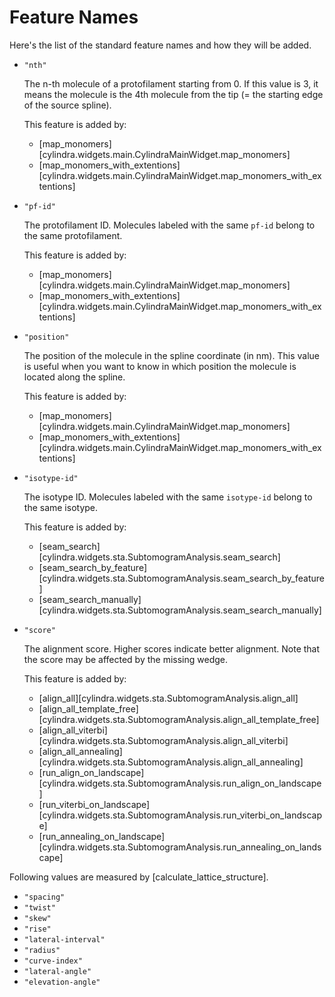 # Feature Names

Here's the list of the standard feature names and how they will be added.

- `"nth"`

    The n-th molecule of a protofilament starting from 0. If this value is 3, it means the
    molecule is the 4th molecule from the tip (= the starting edge of the source spline).

    This feature is added by:
    - [map_monomers][cylindra.widgets.main.CylindraMainWidget.map_monomers]
    - [map_monomers_with_extentions][cylindra.widgets.main.CylindraMainWidget.map_monomers_with_extentions]

- `"pf-id"`

    The protofilament ID. Molecules labeled with the same `pf-id` belong to the same
    protofilament.

    This feature is added by:
    - [map_monomers][cylindra.widgets.main.CylindraMainWidget.map_monomers]
    - [map_monomers_with_extentions][cylindra.widgets.main.CylindraMainWidget.map_monomers_with_extentions]

- `"position"`

    The position of the molecule in the spline coordinate (in nm). This value is useful
    when you want to know in which position the molecule is located along the spline.

    This feature is added by:
    - [map_monomers][cylindra.widgets.main.CylindraMainWidget.map_monomers]
    - [map_monomers_with_extentions][cylindra.widgets.main.CylindraMainWidget.map_monomers_with_extentions]

- `"isotype-id"`

    The isotype ID. Molecules labeled with the same `isotype-id` belong to the same
    isotype.

    This feature is added by:
    - [seam_search][cylindra.widgets.sta.SubtomogramAnalysis.seam_search]
    - [seam_search_by_feature][cylindra.widgets.sta.SubtomogramAnalysis.seam_search_by_feature]
    - [seam_search_manually][cylindra.widgets.sta.SubtomogramAnalysis.seam_search_manually]

- `"score"`

    The alignment score. Higher scores indicate better alignment. Note that the score
    may be affected by the missing wedge.

    This feature is added by:
    - [align_all][cylindra.widgets.sta.SubtomogramAnalysis.align_all]
    - [align_all_template_free][cylindra.widgets.sta.SubtomogramAnalysis.align_all_template_free]
    - [align_all_viterbi][cylindra.widgets.sta.SubtomogramAnalysis.align_all_viterbi]
    - [align_all_annealing][cylindra.widgets.sta.SubtomogramAnalysis.align_all_annealing]
    - [run_align_on_landscape][cylindra.widgets.sta.SubtomogramAnalysis.run_align_on_landscape]
    - [run_viterbi_on_landscape][cylindra.widgets.sta.SubtomogramAnalysis.run_viterbi_on_landscape]
    - [run_annealing_on_landscape][cylindra.widgets.sta.SubtomogramAnalysis.run_annealing_on_landscape]

Following values are measured by [calculate_lattice_structure].

- `"spacing"`
- `"twist"`
- `"skew"`
- `"rise"`
- `"lateral-interval"`
- `"radius"`
- `"curve-index"`
- `"lateral-angle"`
- `"elevation-angle"`
